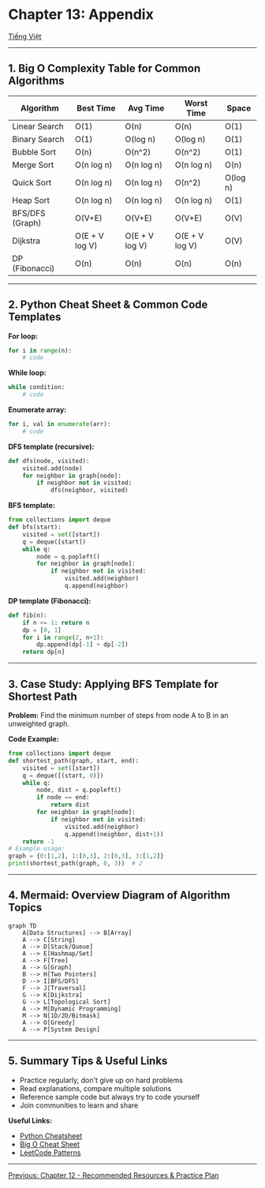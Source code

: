 # Chapter 13: Appendix

[Tiếng Việt](index.md)

---

## 1. Big O Complexity Table for Common Algorithms

| Algorithm           | Best Time      | Avg Time        | Worst Time      | Space   |
|---------------------|---------------|-----------------|-----------------|---------|
| Linear Search       | O(1)          | O(n)            | O(n)            | O(1)    |
| Binary Search       | O(1)          | O(log n)        | O(log n)        | O(1)    |
| Bubble Sort         | O(n)          | O(n^2)          | O(n^2)          | O(1)    |
| Merge Sort          | O(n log n)    | O(n log n)      | O(n log n)      | O(n)    |
| Quick Sort          | O(n log n)    | O(n log n)      | O(n^2)          | O(log n)|
| Heap Sort           | O(n log n)    | O(n log n)      | O(n log n)      | O(1)    |
| BFS/DFS (Graph)     | O(V+E)        | O(V+E)          | O(V+E)          | O(V)    |
| Dijkstra            | O(E + V log V)| O(E + V log V)  | O(E + V log V)  | O(V)    |
| DP (Fibonacci)      | O(n)          | O(n)            | O(n)            | O(n)    |

---

## 2. Python Cheat Sheet & Common Code Templates

**For loop:**
```python
for i in range(n):
    # code
```

**While loop:**
```python
while condition:
    # code
```

**Enumerate array:**
```python
for i, val in enumerate(arr):
    # code
```

**DFS template (recursive):**
```python
def dfs(node, visited):
    visited.add(node)
    for neighbor in graph[node]:
        if neighbor not in visited:
            dfs(neighbor, visited)
```

**BFS template:**
```python
from collections import deque
def bfs(start):
    visited = set([start])
    q = deque([start])
    while q:
        node = q.popleft()
        for neighbor in graph[node]:
            if neighbor not in visited:
                visited.add(neighbor)
                q.append(neighbor)
```

**DP template (Fibonacci):**
```python
def fib(n):
    if n <= 1: return n
    dp = [0, 1]
    for i in range(2, n+1):
        dp.append(dp[-1] + dp[-2])
    return dp[n]
```

---

## 3. Case Study: Applying BFS Template for Shortest Path

**Problem:** Find the minimum number of steps from node A to B in an unweighted graph.

**Code Example:**
```python
from collections import deque
def shortest_path(graph, start, end):
    visited = set([start])
    q = deque([(start, 0)])
    while q:
        node, dist = q.popleft()
        if node == end:
            return dist
        for neighbor in graph[node]:
            if neighbor not in visited:
                visited.add(neighbor)
                q.append((neighbor, dist+1))
    return -1
# Example usage:
graph = {0:[1,2], 1:[0,3], 2:[0,3], 3:[1,2]}
print(shortest_path(graph, 0, 3))  # 2
```

---

## 4. Mermaid: Overview Diagram of Algorithm Topics

```mermaid
graph TD
    A[Data Structures] --> B[Array]
    A --> C[String]
    A --> D[Stack/Queue]
    A --> E[Hashmap/Set]
    A --> F[Tree]
    A --> G[Graph]
    B --> H[Two Pointers]
    D --> I[BFS/DFS]
    F --> J[Traversal]
    G --> K[Dijkstra]
    G --> L[Topological Sort]
    A --> M[Dynamic Programming]
    M --> N[1D/2D/Bitmask]
    A --> O[Greedy]
    A --> P[System Design]
```

---

## 5. Summary Tips & Useful Links

- Practice regularly, don't give up on hard problems
- Read explanations, compare multiple solutions
- Reference sample code but always try to code yourself
- Join communities to learn and share

**Useful Links:**
- [Python Cheatsheet](https://www.pythoncheatsheet.org/)
- [Big O Cheat Sheet](https://www.bigocheatsheet.com/)
- [LeetCode Patterns](https://seanprashad.com/leetcode-patterns/)

---

[Previous: Chapter 12 - Recommended Resources & Practice Plan](../12-resources/en.md) 
